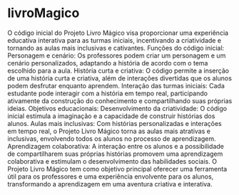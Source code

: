 # livroMagico
O código inicial do Projeto Livro Mágico visa proporcionar uma experiência educativa interativa para as turmas iniciais, incentivando a criatividade e tornando as aulas mais inclusivas e cativantes.
Funções do código inicial:
Personagem e cenário: Os professores podem criar um personagem e um cenário personalizados, adaptando a história de acordo com o tema escolhido para a aula.
História curta e criativa: O código permite a inserção de uma história curta e criativa, além de interações divertidas que os alunos podem desfrutar enquanto aprendem.
Interação das turmas iniciais: Cada estudante pode interagir com a história em tempo real, participando ativamente da construção do conhecimento e compartilhando suas próprias ideias.
Objetivos educacionais:
Desenvolvimento da criatividade: O código inicial estimula a imaginação e a capacidade de construir histórias dos alunos.
Aulas mais inclusivas: Com histórias personalizadas e interações em tempo real, o Projeto Livro Mágico torna as aulas mais atrativas e inclusivas, envolvendo todos os alunos no processo de aprendizagem.
Aprendizagem colaborativa: A interação entre os alunos e a possibilidade de compartilharem suas próprias histórias promovem uma aprendizagem colaborativa e estimulam o desenvolvimento das habilidades sociais.
O Projeto Livro Mágico tem como objetivo principal oferecer uma ferramenta útil para os professores e uma experiência envolvente para os alunos, transformando a aprendizagem em uma aventura criativa e interativa.

